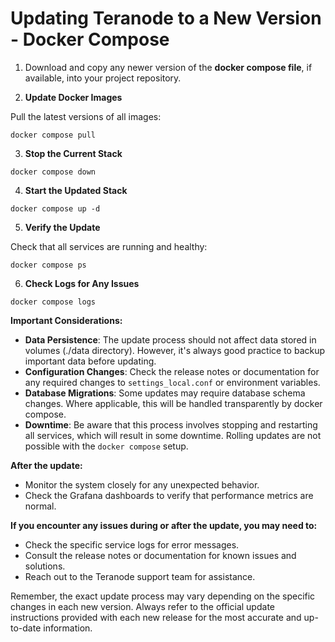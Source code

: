 # Updating Teranode to a New Version - Docker Compose

1. Download and copy any newer version of the **docker compose file**, if available, into your project repository.

2. **Update Docker Images**

Pull the latest versions of all images:

```
docker compose pull
```
3. **Stop the Current Stack**

```
docker compose down
```
4. **Start the Updated Stack**

```
docker compose up -d
```
5. **Verify the Update**

Check that all services are running and healthy:

```
docker compose ps
```
6. **Check Logs for Any Issues**

```
docker compose logs
```



**Important Considerations:**

- **Data Persistence**: The update process should not affect data stored in volumes (./data directory). However, it's always good practice to backup important data before updating.
- **Configuration Changes**: Check the release notes or documentation for any required changes to `settings_local.conf` or environment variables.
- **Database Migrations**: Some updates may require database schema changes. Where applicable, this will be handled transparently by docker compose.
- **Downtime**: Be aware that this process involves stopping and restarting all services, which will result in some downtime. Rolling updates are not possible with the `docker compose` setup.



**After the update:**

- Monitor the system closely for any unexpected behavior.
- Check the Grafana dashboards to verify that performance metrics are normal.



**If you encounter any issues during or after the update, you may need to:**

- Check the specific service logs for error messages.
- Consult the release notes or documentation for known issues and solutions.
- Reach out to the Teranode support team for assistance.



Remember, the exact update process may vary depending on the specific changes in each new version. Always refer to the official update instructions provided with each new release for the most accurate and up-to-date information.
